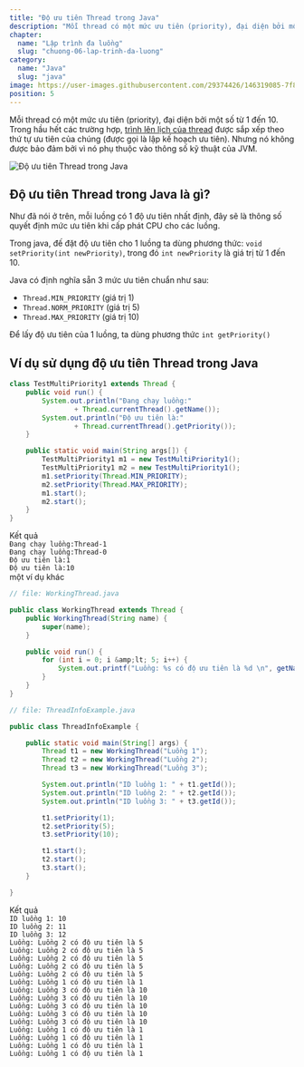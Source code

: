 ```yaml
---
title: "Độ ưu tiên Thread trong Java"
description: "Mỗi thread có một mức ưu tiên (priority), đại diện bởi một số từ 1 đến 10. Trong hầu hết các trường hợp, trình lên lịch của thread được sắp xếp theo thứ tự ưu tiên của chúng (được gọi là lập kế hoạch ưu tiên)"
chapter:
  name: "Lập trình đa luồng"
  slug: "chuong-06-lap-trinh-da-luong"
category:
  name: "Java"
  slug: "java"
image: https://user-images.githubusercontent.com/29374426/146319085-7f834fbb-f3a4-49a8-996a-13d14b00efd0.png
position: 5
---
```


Mỗi thread có một mức ưu tiên (priority), đại diện bởi một số từ 1 đến 10. Trong hầu hết các trường hợp, [trình lên lịch của thread](/bai-viet/java/trinh-len-lich-cua-thread-trong-java) được sắp xếp theo thứ tự ưu tiên của chúng (được gọi là lập kế hoạch ưu tiên). Nhưng nó không được bảo đảm bởi vì nó phụ thuộc vào thông số kỹ thuật của JVM.

![Độ ưu tiên Thread trong Java](https://user-images.githubusercontent.com/29374426/146319085-7f834fbb-f3a4-49a8-996a-13d14b00efd0.png)

## Độ ưu tiên Thread trong Java là gì?

Như đã nói ở trên, mỗi luồng có 1 độ ưu tiên nhất định, đây sẽ là thông số quyết định mức ưu tiên khi cấp phát CPU cho các luồng.

Trong java, đế đặt độ ưu tiên cho 1 luồng ta dùng phương thức: `void setPriority(int newPriority)`, trong đó `int newPriority` là giá trị từ 1 đến 10.

Java có định nghĩa sẵn 3 mức ưu tiên chuẩn như sau:

- `Thread.MIN_PRIORITY` (giá trị 1)
- `Thread.NORM_PRIORITY` (giá trị 5)
- `Thread.MAX_PRIORITY` (giá trị 10)

Để lấy độ ưu tiên của 1 luồng, ta dùng phương thức `int getPriority()`

## Ví dụ sử dụng độ ưu tiên Thread trong Java

<content-example />

```java
class TestMultiPriority1 extends Thread {
    public void run() {
        System.out.println("Đang chạy luồng:"
                + Thread.currentThread().getName());
        System.out.println("Độ ưu tiên là:"
                + Thread.currentThread().getPriority());
    }

    public static void main(String args[]) {
        TestMultiPriority1 m1 = new TestMultiPriority1();
        TestMultiPriority1 m2 = new TestMultiPriority1();
        m1.setPriority(Thread.MIN_PRIORITY);
        m2.setPriority(Thread.MAX_PRIORITY);
        m1.start();
        m2.start();
    }
}
```

<div class="window">
  <div class="window-header">
    <div class="action-buttons"></div>
    <span class="title-popup">Kết quả</span>
  </div>
  <div class="window-body">
    <code>Đang chạy luồng:Thread-1</code><br/>
    <code>Đang chạy luồng:Thread-0</code><br/>
    <code>Độ ưu tiên là:1</code><br/>
    <code>Độ ưu tiên là:10</code>
  </div>
</div>

<div class="example">một ví dụ khác</div>

```java
// file: WorkingThread.java

public class WorkingThread extends Thread {
    public WorkingThread(String name) {
        super(name);
    }

    public void run() {
        for (int i = 0; i &amp;lt; 5; i++) {
            System.out.printf("Luồng: %s có độ ưu tiên là %d \n", getName(), getPriority());
        }
    }
}
```

```java
// file: ThreadInfoExample.java

public class ThreadInfoExample {

    public static void main(String[] args) {
        Thread t1 = new WorkingThread("Luồng 1");
        Thread t2 = new WorkingThread("Luồng 2");
        Thread t3 = new WorkingThread("Luồng 3");

        System.out.println("ID luồng 1: " + t1.getId());
        System.out.println("ID luồng 2: " + t2.getId());
        System.out.println("ID luồng 3: " + t3.getId());

        t1.setPriority(1);
        t2.setPriority(5);
        t3.setPriority(10);

        t1.start();
        t2.start();
        t3.start();
    }

}
```

<div class="window">
  <div class="window-header">
    <div class="action-buttons"></div>
    <span class="title-popup">Kết quả</span>
  </div>
  <div class="window-body">
    <code>ID luồng 1: 10</code><br/>
    <code>ID luồng 2: 11</code><br/>
    <code>ID luồng 3: 12</code><br/>
    <code>Luồng: Luồng 2 có độ ưu tiên là 5</code><br/>
    <code>Luồng: Luồng 2 có độ ưu tiên là 5</code><br/>
    <code>Luồng: Luồng 2 có độ ưu tiên là 5</code><br/>
    <code>Luồng: Luồng 2 có độ ưu tiên là 5</code><br/>
    <code>Luồng: Luồng 2 có độ ưu tiên là 5</code><br/>
    <code>Luồng: Luồng 1 có độ ưu tiên là 1</code><br/>
    <code>Luồng: Luồng 3 có độ ưu tiên là 10</code><br/>
    <code>Luồng: Luồng 3 có độ ưu tiên là 10</code><br/>
    <code>Luồng: Luồng 3 có độ ưu tiên là 10</code><br/>
    <code>Luồng: Luồng 3 có độ ưu tiên là 10</code><br/>
    <code>Luồng: Luồng 3 có độ ưu tiên là 10</code><br/>
    <code>Luồng: Luồng 1 có độ ưu tiên là 1</code><br/>
    <code>Luồng: Luồng 1 có độ ưu tiên là 1</code><br/>
    <code>Luồng: Luồng 1 có độ ưu tiên là 1</code><br/>
    <code>Luồng: Luồng 1 có độ ưu tiên là 1</code>
  </div>
</div>
